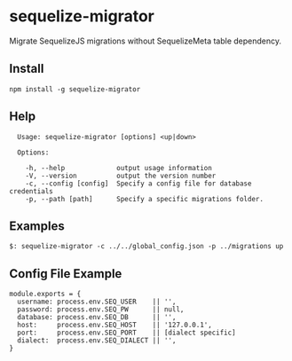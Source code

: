 # sequelize-migrator

Migrate SequelizeJS migrations without SequelizeMeta table dependency.

## Install

```npm install -g sequelize-migrator```

## Help

```
  Usage: sequelize-migrator [options] <up|down>

  Options:

    -h, --help             output usage information
    -V, --version          output the version number
    -c, --config [config]  Specify a config file for database credentials
    -p, --path [path]      Specify a specific migrations folder.
```

## Examples

```$: sequelize-migrator -c ../../global_config.json -p ../migrations up```

## Config File Example

```
module.exports = {
  username: process.env.SEQ_USER    || '',
  password: process.env.SEQ_PW      || null,
  database: process.env.SEQ_DB      || '',
  host:     process.env.SEQ_HOST    || '127.0.0.1',
  port:     process.env.SEQ_PORT    || [dialect specific]
  dialect:  process.env.SEQ_DIALECT || '',
}
```